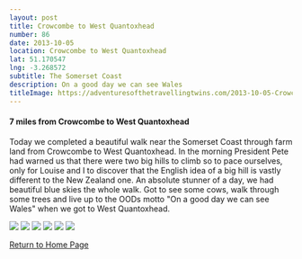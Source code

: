 ```yaml
---
layout: post
title: Crowcombe to West Quantoxhead
number: 86
date: 2013-10-05
location: Crowcombe to West Quantoxhead
lat: 51.170547
lng: -3.268572
subtitle: The Somerset Coast
description: On a good day we can see Wales
titleImage: https://adventuresofthetravellingtwins.com/2013-10-05-CrowcombeToWestQuantoxhead/P1010543.JPG
---
```


<h4>7 miles from Crowcombe to West Quantoxhead</h4>

Today we completed a beautiful walk near the Somerset Coast through farm land from Crowcombe to West Quantoxhead. 
In the morning President Pete had warned us that there were two big hills to climb so to pace ourselves, only for Louise and I to discover that the English idea of a big hill is vastly different to the New Zealand one. 
An absolute stunner of a day, we had beautiful blue skies the whole walk. Got to see some cows, walk through some trees and live up to the OODs motto "On a good day we can see Wales" when we got to West Quantoxhead. 

<img src="https://adventuresofthetravellingtwins.com/2013-10-05-CrowcombeToWestQuantoxhead/P1010534.JPG" class="image1">
<img src="https://adventuresofthetravellingtwins.com/2013-10-05-CrowcombeToWestQuantoxhead/P1010551.JPG" class="image1">
<img src="https://adventuresofthetravellingtwins.com/2013-10-05-CrowcombeToWestQuantoxhead/P1010569.JPG" class="image1">
<img src="https://adventuresofthetravellingtwins.com/2013-10-05-CrowcombeToWestQuantoxhead/P1010571.JPG" class="image1">
<img src="https://adventuresofthetravellingtwins.com/2013-10-05-CrowcombeToWestQuantoxhead/P1010577.JPG" class="image1">
<img src="https://adventuresofthetravellingtwins.com/2013-10-05-CrowcombeToWestQuantoxhead/P1010580.JPG" class="image1">


<a href="https://adventuresofthetravellingtwins.com/">Return to Home Page</a>
